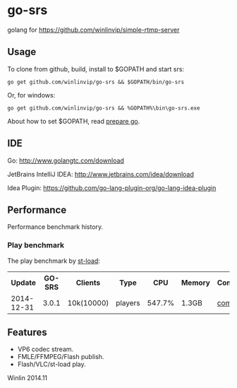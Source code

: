 go-srs
======

golang for https://github.com/winlinvip/simple-rtmp-server

## Usage

To clone from github, build, install to $GOPATH and start srs:

```
go get github.com/winlinvip/go-srs && $GOPATH/bin/go-srs
```

Or, for windows:

```
go get github.com/winlinvip/go-srs && %GOPATH%\bin\go-srs.exe
```


About how to set $GOPATH, read [prepare go](http://blog.csdn.net/win_lin/article/details/40618671).

## IDE

Go: http://www.golangtc.com/download

JetBrains IntelliJ IDEA: http://www.jetbrains.com/idea/download

Idea Plugin: https://github.com/go-lang-plugin-org/go-lang-idea-plugin

## Performance

Performance benchmark history.

### Play benchmark

The play benchmark by [st-load](https://github.com/winlinvip/st-load):

<table>
    <tr>
        <th>Update</th>
        <th>GO-SRS</th>
        <th>Clients</th>
        <th>Type</th>
        <th>CPU</th>
        <th>Memory</th>
        <th>Commit</th>
    </tr>
    <tr>
        <td>2014-12-31</td>
        <td>3.0.1</td>
        <td>10k(10000)</td>
        <td>players</td>
        <td>547.7%</td>
        <td>1.3GB</td>
        <td><a href="https://github.com/winlinvip/simple-rtmp-server/commit/d28da3e0ee90c353afc5641c49f251f8cce02701">commit</a></td>
    </tr>
</table>

## Features

* VP6 codec stream.
* FMLE/FFMPEG/Flash publish.
* Flash/VLC/st-load play.

Winlin 2014.11
